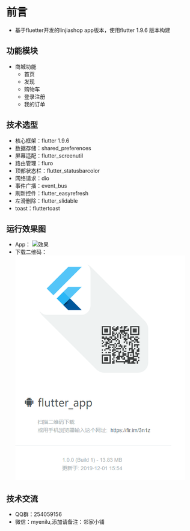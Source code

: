  # 前言
- 基于fluetter开发的linjiashop app版本，使用flutter 1.9.6 版本构建
## 功能模块

- 商城功能
    - 首页
    - 发现
    - 购物车
    - 登录注册
    - 我的订单

## 技术选型
- 核心框架：flutter 1.9.6
- 数据存储：shared_preferences
- 屏幕适配：flutter_screenutil
- 路由管理：fluro
- 顶部状态栏：flutter_statusbarcolor
- 网络请求：dio
- 事件广播：event_bus
- 刷新控件：flutter_easyrefresh
- 左滑删除：flutter_slidable
- toast：fluttertoast
## 运行效果图
- App：
![效果](doc/mobile.gif)
- 下载二维码：
![二维码](doc/code.png)
## 技术交流
- QQ群：254059156
- 微信：myenilu,添加请备注：邻家小铺